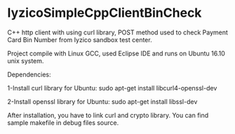 # IyzicoSimpleCppClientBinCheck
C++ http client with using curl library, POST method used to check Payment Card Bin Number from Iyzico sandbox test center.

Project compile with Linux GCC, used Eclipse IDE and runs on Ubuntu 16.10 unix system.

Dependencies: 

1-Install curl library for Ubuntu: 
sudo apt-get install libcurl4-openssl-dev

2-Install openssl library for Ubuntu:
sudo apt-get install libssl-dev

After installation, you have to link curl and crypto library. You can find sample makefile in debug files source. 
